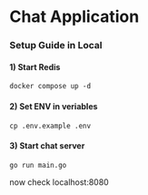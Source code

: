 # Chat Application

### Setup Guide in Local
#### 1) Start Redis
```
docker compose up -d
```

#### 2) Set ENV in veriables
```
cp .env.example .env
```

#### 3) Start chat server
```
go run main.go
```
now check localhost:8080